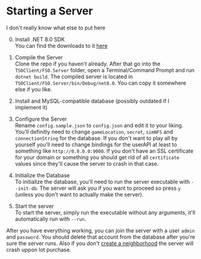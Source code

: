# Starting a Server
I don't really know what else to put here

0. Install .NET 8.0 SDK  
You can find the downloads to it [here](https://dotnet.microsoft.com/en-us/download/dotnet/8.0)

1. Compile the Server  
Clone the repo if you haven't already. After that go into the `TSOClient/FSO.Server` folder, open a Terminal/Command Prompt and run `dotnet build`. The compiled server is located in `TSOClient/FSO.Server/bin/Debug/net8.0`. You can copy it somewhere else if you like.

2. Install and MySQL-compatible database (possibly outdated if I implement it)

3. Configure the Server  
Rename `config.sample.json` to `config.json` and edit it to your liking. You'll definitly need to change `gameLocation`, `secret`, `simNFS` and `connectionString` for the database. If you don't want to play all by yourself you'll need to change bindings for the userAPI at least to something like `http://0.0.0.0:9000`. If you don't have an SSL certificate for your domain or something you should get rid of all `certificate` values since they'll cause the server to crash in that case.

4. Initialize the Database  
To initialize the database, you'll need to run the server executable with `--init-db`. The server will ask you if you want to proceed so press `y` (unless you don't want to actually make the server).

5. Start the server  
To start the server, simply run the executable without any arguments, it'll automatically run with `--run`.


After you have everything working, you can join the server with a user `admin` and `password`. You should delete that account from the database after you're sure the server runs. Also if you don't [create a neighborhood](https://github.com/dark-steveneq/fsodotnet8.0/blob/master/docs/server/Creating%20a%Neighborhood.md) the server will crash uppon lot purchase.